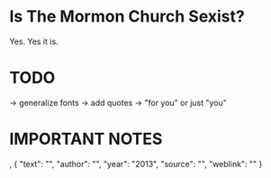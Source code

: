 # Is The Mormon Church Sexist?
Yes. Yes it is.


# TODO
-> generalize fonts
-> add quotes
-> "for you" or just "you"

# IMPORTANT NOTES
,
    {
        "text": "",
        "author": "",
        "year": "2013",
        "source": "",
        "weblink": ""
    }
